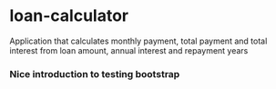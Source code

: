 # loan-calculator
Application that calculates monthly payment, total payment and total interest from loan amount, annual interest and repayment years

### Nice introduction to testing bootstrap
